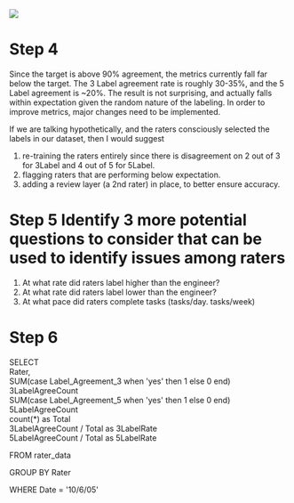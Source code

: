 <img src="https://i.imgur.com/7yjjkck.png">

# Step 4

Since the target is above 90% agreement, the metrics currently fall far below the target. The 3 Label agreement rate is roughly 30-35%, and the 5 Label agreement is ~20%. The result is not surprising, and actually falls within expectation given the random nature of the labeling. In order to improve metrics, major changes need to be implemented.

If we are talking hypothetically, and the raters consciously selected the labels in our dataset, then I would suggest

1. re-training the raters entirely since there is disagreement on 2 out of 3 for 3Label and 4 out of 5 for 5Label.
2. flagging raters that are performing below expectation.
3. adding a review layer (a 2nd rater) in place, to better ensure accuracy.

# Step 5 Identify 3 more potential questions to consider that can be used to identify issues among raters

1. At what rate did raters label higher than the engineer?
2. At what rate did raters label lower than the engineer?
3. At what pace did raters complete tasks (tasks/day. tasks/week)

# Step 6

SELECT  
Rater,    
SUM(case Label_Agreement_3 when 'yes' then 1 else 0 end) 3LabelAgreeCount  
SUM(case Label_Agreement_5 when 'yes' then 1 else 0 end) 5LabelAgreeCount  
count(\*) as Total  
3LabelAgreeCount / Total as 3LabelRate  
5LabelAgreeCount / Total as 5LabelRate  

FROM rater_data

GROUP BY Rater

WHERE Date = '10/6/05'

